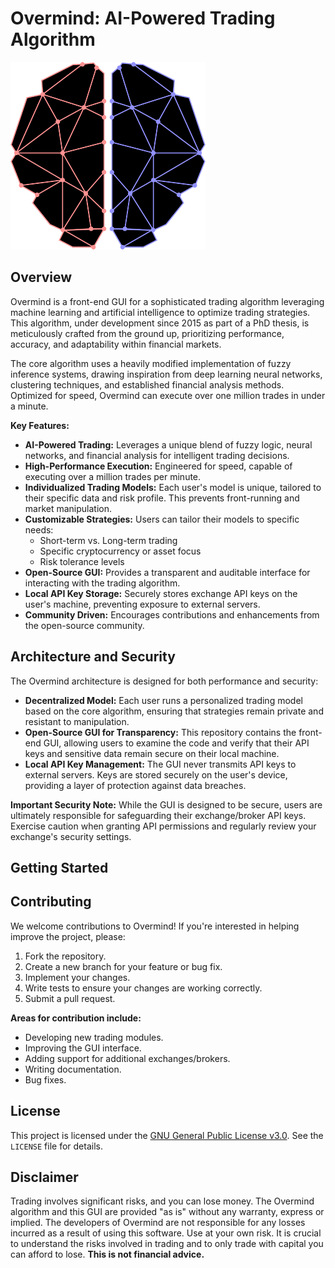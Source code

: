 # Overmind: AI-Powered Trading Algorithm

![Overmind Logo](src/assets/logos/logo.png)

## Overview

Overmind is a front-end GUI for a sophisticated trading algorithm leveraging machine learning and artificial intelligence to optimize trading strategies. This algorithm, under development since 2015 as part of a PhD thesis, is meticulously crafted from the ground up, prioritizing performance, accuracy, and adaptability within financial markets.

The core algorithm uses a heavily modified implementation of fuzzy inference systems, drawing inspiration from deep learning neural networks, clustering techniques, and established financial analysis methods. Optimized for speed, Overmind can execute over one million trades in under a minute.

**Key Features:**

*   **AI-Powered Trading:**  Leverages a unique blend of fuzzy logic, neural networks, and financial analysis for intelligent trading decisions.
*   **High-Performance Execution:** Engineered for speed, capable of executing over a million trades per minute.
*   **Individualized Trading Models:**  Each user's model is unique, tailored to their specific data and risk profile. This prevents front-running and market manipulation.
*   **Customizable Strategies:**  Users can tailor their models to specific needs:
    *   Short-term vs. Long-term trading
    *   Specific cryptocurrency or asset focus
    *   Risk tolerance levels
*   **Open-Source GUI:** Provides a transparent and auditable interface for interacting with the trading algorithm.
*   **Local API Key Storage:** Securely stores exchange API keys on the user's machine, preventing exposure to external servers.
*   **Community Driven:**  Encourages contributions and enhancements from the open-source community.

## Architecture and Security

The Overmind architecture is designed for both performance and security:

*   **Decentralized Model:** Each user runs a personalized trading model based on the core algorithm, ensuring that strategies remain private and resistant to manipulation.
*   **Open-Source GUI for Transparency:**  This repository contains the front-end GUI, allowing users to examine the code and verify that their API keys and sensitive data remain secure on their local machine.
*   **Local API Key Management:** The GUI never transmits API keys to external servers. Keys are stored securely on the user's device, providing a layer of protection against data breaches.

**Important Security Note:**  While the GUI is designed to be secure, users are ultimately responsible for safeguarding their exchange/broker API keys. Exercise caution when granting API permissions and regularly review your exchange's security settings.

## Getting Started

## Contributing

We welcome contributions to Overmind!  If you're interested in helping improve the project, please:

1.  Fork the repository.
2.  Create a new branch for your feature or bug fix.
3.  Implement your changes.
4.  Write tests to ensure your changes are working correctly.
5.  Submit a pull request.

**Areas for contribution include:**

*   Developing new trading modules.
*   Improving the GUI interface.
*   Adding support for additional exchanges/brokers.
*   Writing documentation.
*   Bug fixes.

## License

This project is licensed under the [GNU General Public License v3.0](LICENSE). See the `LICENSE` file for details.

## Disclaimer

Trading involves significant risks, and you can lose money. The Overmind algorithm and this GUI are provided "as is" without any warranty, express or implied. The developers of Overmind are not responsible for any losses incurred as a result of using this software. Use at your own risk. It is crucial to understand the risks involved in trading and to only trade with capital you can afford to lose.  **This is not financial advice.**
